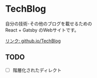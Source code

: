 TechBlog
=========================

自分の技術･その他のブログを載せるための  
React + Gatsby のWebサイトです。

[リンク: github.io/TechBlog](https://sarrrrry.github.io/TechBlog/)


TODO
-------------------------
- [ ] 階層化されたディレクト
